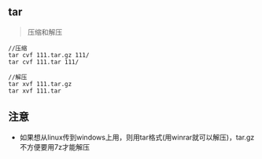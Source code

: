 

## tar

> 压缩和解压

```CMD
//压缩
tar cvf 111.tar.gz 111/
tar cvf 111.tar 111/

//解压
tar xvf 111.tar.gz
tar xvf 111.tar
```

## 注意
- 如果想从linux传到windows上用，则用tar格式(用winrar就可以解压)，tar.gz不方便要用7z才能解压

